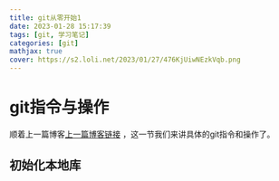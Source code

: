 ```yaml
---
title: git从零开始1
date: 2023-01-28 15:17:39
tags: [git, 学习笔记]
categories: [git]
mathjax: true
cover: https://s2.loli.net/2023/01/27/476KjUiwNEzkVqb.png
---
```


# git指令与操作
顺着上一篇博客[上一篇博客链接](https://yigexiaogai.github.io/2023/01/14/git%E4%BB%8E%E9%9B%B6%E5%BC%80%E5%A7%8B0/) ，这一节我们来讲具体的git指令和操作了。

## 初始化本地库
